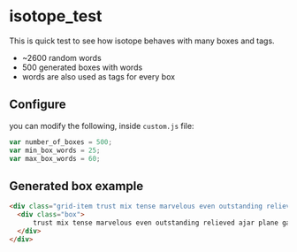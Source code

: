 # isotope_test

This is quick test to see how isotope behaves with many boxes and tags.

 - ~2600 random words
 - 500 generated boxes with words
 - words are also used as tags for every box


 ## Configure

 you can modify the following, inside `custom.js` file:

 ```js
var number_of_boxes = 500;
var min_box_words = 25;
var max_box_words = 60;
 ```

## Generated box example

 ```html
<div class="grid-item trust mix tense marvelous even outstanding relieved ajar plane gaze gorgeous fairies dad aware bruise group basketball permissible punishment third tick used yard muscle mundane wakeful look joyous picayune side ">
   <div class="box">
       trust mix tense marvelous even outstanding relieved ajar plane gaze gorgeous fairies dad aware bruise group basketball permissible punishment third tick used yard muscle mundane wakeful look joyous picayune side 
   </div>
</div>
 ```